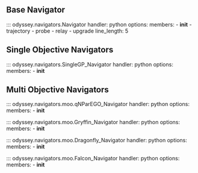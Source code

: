 ## **Base Navigator**

::: odyssey.navigators.Navigator
    handler: python
    options:
        members:
            - __init__
            - trajectory
            - probe
            - relay
            - upgrade
        line_length: 5


## **Single Objective Navigators**

::: odyssey.navigators.SingleGP_Navigator
    handler: python
    options:
        members:
            - __init__

## **Multi Objective Navigators**
::: odyssey.navigators.moo.qNParEGO_Navigator
    handler: python
    options:
        members:
            - __init__

::: odyssey.navigators.moo.Gryffin_Navigator
    handler: python
    options:
        members:
            - __init__


::: odyssey.navigators.moo.Dragonfly_Navigator
    handler: python
    options:
        members:
            - __init__


::: odyssey.navigators.moo.Falcon_Navigator
    handler: python
    options:
        members:
            - __init__



                
